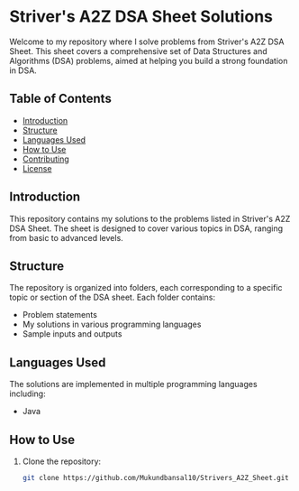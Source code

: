 # Striver's A2Z DSA Sheet Solutions

Welcome to my repository where I solve problems from Striver's A2Z DSA Sheet. This sheet covers a comprehensive set of Data Structures and Algorithms (DSA) problems, aimed at helping you build a strong foundation in DSA.

## Table of Contents

- [Introduction](#introduction)
- [Structure](#structure)
- [Languages Used](#languages-used)
- [How to Use](#how-to-use)
- [Contributing](#contributing)
- [License](#license)

## Introduction

This repository contains my solutions to the problems listed in Striver's A2Z DSA Sheet. The sheet is designed to cover various topics in DSA, ranging from basic to advanced levels.

## Structure

The repository is organized into folders, each corresponding to a specific topic or section of the DSA sheet. Each folder contains:

- Problem statements
- My solutions in various programming languages
- Sample inputs and outputs

## Languages Used

The solutions are implemented in multiple programming languages including:

- Java

## How to Use

1. Clone the repository:
   ```bash
   git clone https://github.com/Mukundbansal10/Strivers_A2Z_Sheet.git

